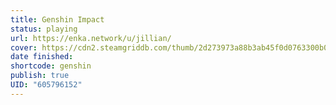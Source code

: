 ```yaml
---
title: Genshin Impact
status: playing
url: https://enka.network/u/jillian/
cover: https://cdn2.steamgriddb.com/thumb/2d273973a88b3ab45f0d0763300b0695.jpg
date finished:
shortcode: genshin
publish: true
UID: "605796152"
---
```

